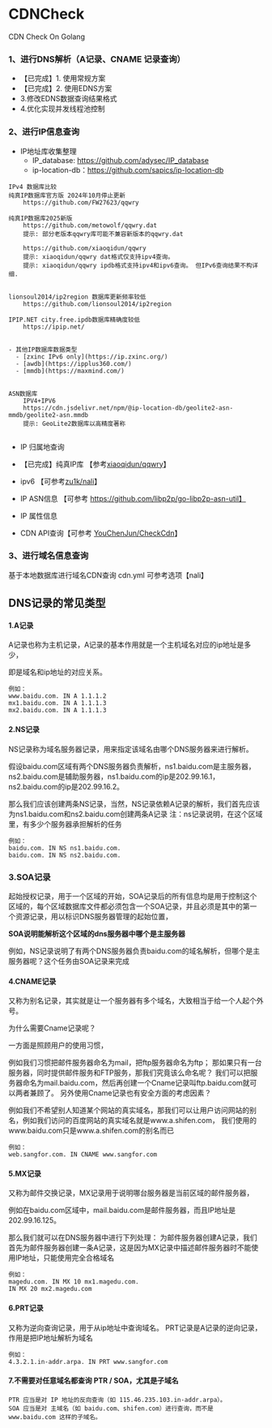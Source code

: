 # CDNCheck
CDN Check On Golang

### 1、进行DNS解析（A记录、CNAME 记录查询）
- 【已完成】1. 使用常规方案
- 【已完成】2. 使用EDNS方案
- 3.修改EDNS数据查询结果格式
- 4.优化实现并发线程池控制


### 2、进行IP信息查询

- IP地址库收集整理 
  - IP_database: https://github.com/adysec/IP_database
  - ip-location-db：https://github.com/sapics/ip-location-db

```
IPv4 数据库比较
纯真IP数据库官方版 2024年10月停止更新
	https://github.com/FW27623/qqwry

纯真IP数据库2025新版
	https://github.com/metowolf/qqwry.dat
	提示: 部分老版本qqwry库可能不兼容新版本的qqwry.dat
	
	https://github.com/xiaoqidun/qqwry
	提示: xiaoqidun/qqwry dat格式仅支持ipv4查询。
	提示: xiaoqidun/qqwry ipdb格式支持ipv4和ipv6查询。 但IPv6查询结果不构详细.


lionsoul2014/ip2region 数据库更新频率较低
	https://github.com/lionsoul2014/ip2region

IPIP.NET city.free.ipdb数据库精确度较低   
	https://ipip.net/


- 其他IP数据库数据类型 
  - [zxinc IPv6 only](https://ip.zxinc.org/)
  - [awdb](https://ipplus360.com/)
  - [mmdb](https://maxmind.com/)


ASN数据库
	IPV4+IPV6 
	https://cdn.jsdelivr.net/npm/@ip-location-db/geolite2-asn-mmdb/geolite2-asn.mmdb
	提示: GeoLite2数据库以高精度著称


```



- IP 归属地查询

- 【已完成】纯真IP库	【参考[xiaoqidun/qqwry](https://github.com/xiaoqidun/qqwry)】
  
- ipv6   【可参考[zu1k/nali](https://github.com/zu1k/nali)】

- IP ASN信息 【可参考 https://github.com/libp2p/go-libp2p-asn-util】



- IP 属性信息  
- CDN API查询【可参考 [YouChenJun/CheckCdn](https://github.com/YouChenJun/CheckCdn)】



### 3、进行域名信息查询

基于本地数据库进行域名CDN查询 cdn.yml 可参考选项【nali】




## DNS记录的常见类型

#### 1.A记录

A记录也称为主机记录，A记录的基本作用就是一个主机域名对应的ip地址是多少，

即是域名和ip地址的对应关系。

```
例如：
www.baidu.com. IN A 1.1.1.2
mx1.baidu.com. IN A 1.1.1.3
mx2.baidu.com. IN A 1.1.1.3
```



#### 2.NS记录

NS记录称为域名服务器记录，用来指定该域名由哪个DNS服务器来进行解析。

假设baidu.com区域有两个DNS服务器负责解析，ns1.baidu.com是主服务器，ns2.baidu.com是辅助服务器，ns1.baidu.com的ip是202.99.16.1，ns2.baidu.com的ip是202.99.16.2。

那么我们应该创建两条NS记录，当然，NS记录依赖A记录的解析，我们首先应该为ns1.baidu.com和ns2.baidu.com创建两条A记录
注：ns记录说明，在这个区域里，有多少个服务器承担解析的任务

```
例如：
baidu.com. IN NS ns1.baidu.com. 
baidu.com. IN NS ns2.baidu.com.
```



### 3.SOA记录

起始授权记录，用于一个区域的开始，SOA记录后的所有信息均是用于控制这个区域的，每个区域数据库文件都必须包含一个SOA记录，并且必须是其中的第一个资源记录，用以标识DNS服务器管理的起始位置，

**SOA说明能解析这个区域的dns服务器中哪个是主服务器**

例如，NS记录说明了有两个DNS服务器负责baidu.com的域名解析，但哪个是主服务器呢？这个任务由SOA记录来完成



#### 4.CNAME记录

又称为别名记录，其实就是让一个服务器有多个域名，大致相当于给一个人起个外号。

为什么需要Cname记录呢？

一方面是照顾用户的使用习惯，

例如我们习惯把邮件服务器命名为mail，把ftp服务器命名为ftp；
那如果只有一台服务器，同时提供邮件服务和FTP服务，那我们究竟该么命名呢？
我们可以把服务器命名为mail.baidu.com，然后再创建一个Cname记录叫ftp.baidu.com就可以两者兼顾了。
另外使用Cname记录也有安全方面的考虑因素？

例如我们不希望别人知道某个网站的真实域名，那我们可以让用户访问网站的别名，例如我们访问的百度网站的真实域名就是www.a.shifen.com，
我们使用的www.baidu.com只是www.a.shifen.com的别名而已

```
例如：
web.sangfor.com. IN CNAME www.sangfor.com
```



#### 5.MX记录

又称为邮件交换记录，MX记录用于说明哪台服务器是当前区域的邮件服务器，

例如在baidu.com区域中，mail.baidu.com是邮件服务器，而且IP地址是202.99.16.125。

那么我们就可以在DNS服务器中进行下列处理：
为邮件服务器创建A记录，我们首先为邮件服务器创建一条A记录，这是因为MX记录中描述邮件服务器时不能使用IP地址，只能使用完全合格域名

```
例如：
magedu.com. IN MX 10 mx1.magedu.com. 
IN MX 20 mx2.magedu.com
```



#### 6.PRT记录

又称为逆向查询记录，用于从ip地址中查询域名。
PRT记录是A记录的逆向记录，作用是把IP地址解析为域名

```
例如：
4.3.2.1.in-addr.arpa. IN PRT www.sangfor.com
```

#### 7.不需要对任意域名都查询 PTR / SOA，尤其是子域名
```
PTR 应当是对 IP 地址的反向查询（如 115.46.235.103.in-addr.arpa）。
SOA 应当是对 主域名（如 baidu.com、shifen.com）进行查询，而不是 www.baidu.com 这样的子域名。
```
	


